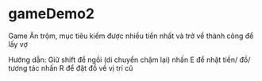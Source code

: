 # gameDemo2
Game Ăn trộm, mục tiêu kiếm được nhiều tiền nhất và trở về thành công để lấy vợ

Hướng dẫn: 
Giữ shift để ngồi (di chuyển chậm lại)
nhấn E để nhặt tiền/ đồ/ tương tác
nhấn R để đặt đồ về vị trí cũ

